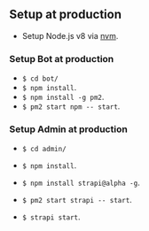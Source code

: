 ## Setup at production

- Setup Node.js v8 via [nvm](https://github.com/creationix/nvm).

### Setup Bot at production

- `$ cd bot/`
- `$ npm install`.
- `$ npm install -g pm2`.
- `$ pm2 start npm -- start`.

### Setup Admin at production

- `$ cd admin/`
- `$ npm install`.
- `$ npm install strapi@alpha -g`.
- `$ pm2 start strapi -- start`.

- `$ strapi start`.